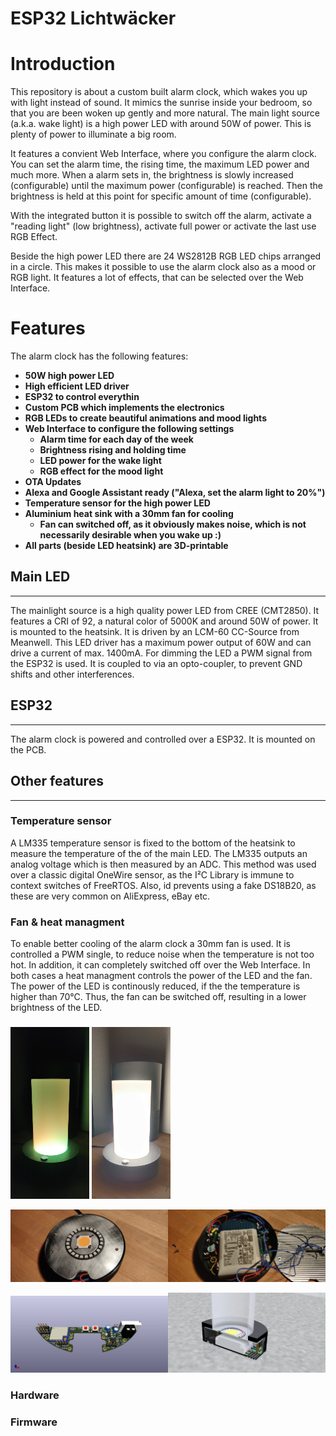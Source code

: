 ESP32 Lichtwäcker
===
# Introduction
This repository is about a custom built alarm clock, which wakes you up with light instead of sound. It mimics the sunrise inside your bedroom, so that you are been woken up gently and more natural. The main light source (a.k.a. wake light) is a high power LED with around 50W of power. This is plenty of power to illuminate a big room.

It features a convient Web Interface, where you configure the alarm clock.
You can set the alarm time, the rising time, the maximum LED power and much more.
When a alarm sets in, the brightness is slowly increased (configurable) until the maximum power (configurable) is reached. Then the brightness is held at this point for specific amount of time (configurable).

With the integrated button it is possible to switch off the alarm, activate a "reading light" (low brightness), activate full power or activate the last use RGB Effect.

Beside the high power LED there are 24 WS2812B RGB LED chips arranged in a circle. This makes it possible to use the alarm clock also as a mood or RGB light. It features a lot of effects, that can be selected over the Web Interface.

# Features
The alarm clock has the following features:

- **50W high power LED**
- **High efficient LED driver**
- **ESP32 to control everythin**
- **Custom PCB which implements the electronics**
- **RGB LEDs to create beautiful animations and mood lights**
- **Web Interface to configure the following settings**
  - **Alarm time for each day of the week**
  - **Brightness rising and holding time**
  - **LED power for the wake light**
  - **RGB effect for the mood light**
- **OTA Updates**
- **Alexa and Google Assistant ready ("Alexa, set the alarm light to 20%")**
- **Temperature sensor for the high power LED**
- **Aluminium heat sink with a 30mm fan for cooling**
  - **Fan can switched off, as it obviously makes noise, which is not necessarily desirable when you wake up :)**
- **All parts (beside LED heatsink) are 3D-printable**

## Main LED
___
The mainlight source is a high quality power LED from CREE (CMT2850). It features a CRI of 92, a natural color of 5000K and around 50W of power. It is mounted to the heatsink.
It is driven by an LCM-60 CC-Source from Meanwell. This LED driver has a maximum power output of 60W and can drive a current of max. 1400mA.
For dimming the LED a PWM signal from the ESP32 is used. It is coupled to via an opto-coupler, to prevent GND shifts and other interferences.

## ESP32
___
The alarm clock is powered and controlled over a ESP32. It is mounted on the PCB.

## Other features
___
### Temperature sensor
A LM335 temperature sensor is fixed to the bottom of the heatsink to measure the temperature of the of the main LED. The LM335 outputs an analog voltage which is then measured by an ADC. This method was used over a classic digital OneWire sensor, as the I²C Library is immune to context switches of FreeRTOS. Also, id prevents using a fake DS18B20, as these are very common on AliExpress, eBay etc.

### Fan & heat managment
To enable better cooling of the alarm clock a 30mm fan is used. It is controlled a PWM single, to reduce noise when the temperature is not too hot. In addition, it can completely switched off over the Web Interface.
In both cases a heat managment controls the power of the LED and the fan. The power of the LED is continously reduced, if the the temperature is higher than 70°C.
Thus, the fan can be switched off, resulting in a lower brightness of the LED.

### 



[<img src="Pictures/IMG_20221126_190227.jpg" width="25%"/>](image.png)
[<img src="Pictures/IMG_20221126_190249.jpg" width="25%"/>](image.png)

[<img src="Pictures/IMG_20221126_191107.jpg" width="50%"/>](image.png)[<img src="Pictures/IMG_20221126_191133.jpg" width="50%"/>](image.png)

[<img src="Pictures/ControlPanelESP.png" width="50%"/>](image.png)[<img src="Pictures/quarter_section_view.png" width="50%"/>](image.png)




### Hardware

### Firmware
